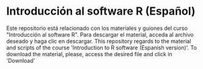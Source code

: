 # Introducción al software R  (Español)

Este repositorio está relacionado con los materiales y guiones del curso "Introducción al software R". Para descargar el material, acceda al archivo deseado y haga clic en descargar. 
This repository regards to the material and scripts of the course 'Introduction to R software (Espanish version)'. To download the material, please, access the desired file and click in 'Download'

